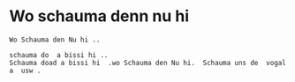 # Wo schauma denn nu hi

```Kinderlied für Linda
Wo Schauma den Nu hi ..

schauma do  a bissi hi ..
Schauma doad a bissi hi  .wo Schauma den Nu hi.  Schauma uns de  vogal a  usw . 
```
